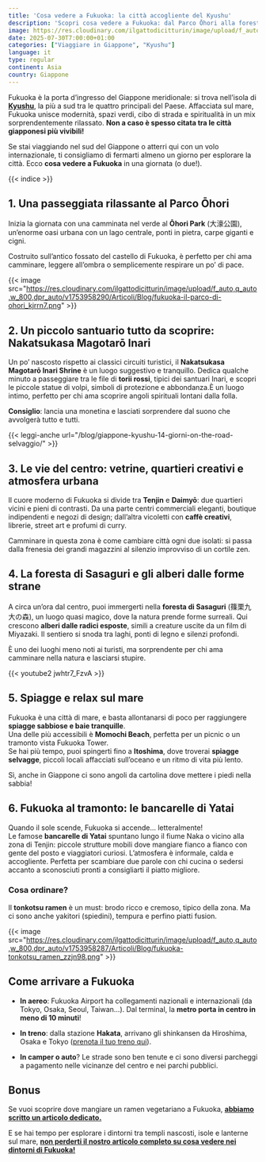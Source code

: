 ```yaml
---
title: 'Cosa vedere a Fukuoka: la città accogliente del Kyushu'
description: 'Scopri cosa vedere a Fukuoka: dal Parco Ōhori alla foresta di Sasaguri, spiagge, yatai e tonkotsu ramen. Esplora il cuore accogliente del Kyushu!'
image: https://res.cloudinary.com/ilgattodicitturin/image/upload/f_auto,q_auto,w_800,dpr_auto/v1753957782/Articoli/Blog/tour-di-fukuoka-il-meglio-da-vedere_ccpioy.png
date: 2025-07-30T7:00:00+01:00
categories: ["Viaggiare in Giappone", "Kyushu"]
language: it
type: regular   
continent: Asia
country: Giappone
---
```

Fukuoka è la porta d’ingresso del Giappone meridionale: si trova nell’isola di **[Kyushu](/blog/giappone-kyushu-14-giorni-on-the-road-selvaggio/)**, la più a sud tra le quattro principali del Paese. Affacciata sul mare, Fukuoka unisce modernità, spazi verdi, cibo di strada e spiritualità in un mix sorprendentemente rilassato. **Non a caso è spesso citata tra le città giapponesi più vivibili!**

Se stai viaggiando nel sud del Giappone o atterri qui con un volo internazionale, ti consigliamo di fermarti almeno un giorno per esplorare la città. Ecco **cosa vedere a Fukuoka** in una giornata (o due!).

{{< indice >}}

## 1. Una passeggiata rilassante al Parco Ōhori
Inizia la giornata con una camminata nel verde al **Ōhori Park** (大濠公園), un’enorme oasi urbana con un lago centrale, ponti in pietra, carpe giganti e cigni.  

Costruito sull’antico fossato del castello di Fukuoka, è perfetto per chi ama camminare, leggere all’ombra o semplicemente respirare un po’ di pace.

{{< image src="https://res.cloudinary.com/ilgattodicitturin/image/upload/f_auto,q_auto,w_800,dpr_auto/v1753958290/Articoli/Blog/fukuoka-il-parco-di-ohori_kjrrn7.png" >}}

## 2. Un piccolo santuario tutto da scoprire: Nakatsukasa Magotarō Inari
Un po’ nascosto rispetto ai classici circuiti turistici, il **Nakatsukasa Magotarō Inari Shrine** è un luogo suggestivo e tranquillo. Dedica qualche minuto a passeggiare tra le file di **torii rossi**, tipici dei santuari Inari, e scopri le piccole statue di volpi, simboli di protezione e abbondanza.È un luogo intimo, perfetto per chi ama scoprire angoli spirituali lontani dalla folla.

**Consiglio**: lancia una monetina e lasciati sorprendere dal suono che avvolgerà tutto e tutti. 

{{< leggi-anche url="/blog/giappone-kyushu-14-giorni-on-the-road-selvaggio/" >}}

## 3. Le vie del centro: vetrine, quartieri creativi e atmosfera urbana
Il cuore moderno di Fukuoka si divide tra **Tenjin** e **Daimyō**: due quartieri vicini e pieni di contrasti. Da una parte centri commerciali eleganti, boutique indipendenti e negozi di design; dall’altra vicoletti con **caffè creativi**, librerie, street art e profumi di curry.

Camminare in questa zona è come cambiare città ogni due isolati: si passa dalla frenesia dei grandi magazzini al silenzio improvviso di un cortile zen.

## 4. La foresta di Sasaguri e gli alberi dalle forme strane
A circa un’ora dal centro, puoi immergerti nella **foresta di Sasaguri** (篠栗九大の森), un luogo quasi magico, dove la natura prende forme surreali. Qui crescono **alberi dalle radici esposte**, simili a creature uscite da un film di Miyazaki. Il sentiero si snoda tra laghi, ponti di legno e silenzi profondi.

È uno dei luoghi meno noti ai turisti, ma sorprendente per chi ama camminare nella natura e lasciarsi stupire.

{{< youtube2 jwhtr7_FzvA >}}

## 5. Spiagge e relax sul mare
Fukuoka è una città di mare, e basta allontanarsi di poco per raggiungere **spiagge sabbiose e baie tranquille**.  
Una delle più accessibili è **Momochi Beach**, perfetta per un picnic o un tramonto vista Fukuoka Tower.  
Se hai più tempo, puoi spingerti fino a **Itoshima**, dove troverai **spiagge selvagge**, piccoli locali affacciati sull’oceano e un ritmo di vita più lento.

Sì, anche in Giappone ci sono angoli da cartolina dove mettere i piedi nella sabbia!

## 6. Fukuoka al tramonto: le bancarelle di Yatai
Quando il sole scende, Fukuoka si accende… letteralmente!  
Le famose **bancarelle di Yatai** spuntano lungo il fiume Naka o vicino alla zona di Tenjin: piccole strutture mobili dove mangiare fianco a fianco con gente del posto e viaggiatori curiosi. L’atmosfera è informale, calda e accogliente. Perfetta per scambiare due parole con chi cucina o sedersi accanto a sconosciuti pronti a consigliarti il piatto migliore.

### Cosa ordinare? 
Il **tonkotsu ramen** è un must: brodo ricco e cremoso, tipico della zona. Ma ci sono anche yakitori (spiedini), tempura e perfino piatti fusion.

{{< image src="https://res.cloudinary.com/ilgattodicitturin/image/upload/f_auto,q_auto,w_800,dpr_auto/v1753958287/Articoli/Blog/fukuoka-tonkotsu_ramen_zzjn98.png" >}}

## Come arrivare a Fukuoka

- **In aereo**: Fukuoka Airport ha collegamenti nazionali e internazionali (da Tokyo, Osaka, Seoul, Taiwan…). Dal terminal, la **metro porta in centro in meno di 10 minuti**!

- **In treno**: dalla stazione **Hakata**, arrivano gli shinkansen da Hiroshima, Osaka e Tokyo ([prenota il tuo treno qui](/blog/prenota-treni-giappone-japan-bullet-train-senza-stress/)).

- **In camper o auto**? Le strade sono ben tenute e ci sono diversi parcheggi a pagamento nelle vicinanze del centro e nei parchi pubblici.

## Bonus
Se vuoi scoprire dove mangiare un ramen vegetariano a Fukuoka, **[abbiamo scritto un articolo dedicato.](/blog/ramen-vegetariano-fukuoka-alternativa-tonkotsu)**

E se hai tempo per esplorare i dintorni tra templi nascosti, isole e lanterne sul mare, **[non perderti il nostro articolo completo su cosa vedere nei dintorni di Fukuoka!](/blog/giappone-kyushu-14-giorni-on-the-road-selvaggio)**


